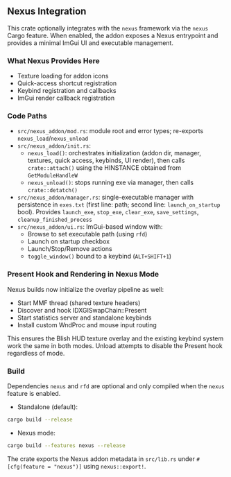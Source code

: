 ## Nexus Integration

This crate optionally integrates with the `nexus` framework via the `nexus` Cargo feature. When enabled, the addon exposes a Nexus entrypoint and provides a minimal ImGui UI and executable management.

### What Nexus Provides Here
- Texture loading for addon icons
- Quick-access shortcut registration
- Keybind registration and callbacks
- ImGui render callback registration

### Code Paths
- `src/nexus_addon/mod.rs`: module root and error types; re-exports `nexus_load`/`nexus_unload`
- `src/nexus_addon/init.rs`:
  - `nexus_load()`: orchestrates initialization (addon dir, manager, textures, quick access, keybinds, UI render), then calls `crate::attach()` using the HINSTANCE obtained from `GetModuleHandleW`
  - `nexus_unload()`: stops running exe via manager, then calls `crate::detatch()`
- `src/nexus_addon/manager.rs`: single-executable manager with persistence in `exes.txt` (first line: path; second line: `launch_on_startup` bool). Provides `launch_exe`, `stop_exe`, `clear_exe`, `save_settings`, `cleanup_finished_process`
- `src/nexus_addon/ui.rs`: ImGui-based window with:
  - Browse to set executable path (using `rfd`)
  - Launch on startup checkbox
  - Launch/Stop/Remove actions
  - `toggle_window()` bound to a keybind (`ALT+SHIFT+1`)

### Present Hook and Rendering in Nexus Mode
Nexus builds now initialize the overlay pipeline as well:
- Start MMF thread (shared texture headers)
- Discover and hook IDXGISwapChain::Present
- Start statistics server and standalone keybinds
- Install custom WndProc and mouse input routing

This ensures the Blish HUD texture overlay and the existing keybind system work the same in both modes. Unload attempts to disable the Present hook regardless of mode.

### Build
Dependencies `nexus` and `rfd` are optional and only compiled when the `nexus` feature is enabled.

- Standalone (default):
```bash
cargo build --release
```

- Nexus mode:
```bash
cargo build --features nexus --release
```

The crate exports the Nexus addon metadata in `src/lib.rs` under `#[cfg(feature = "nexus")]` using `nexus::export!`.


